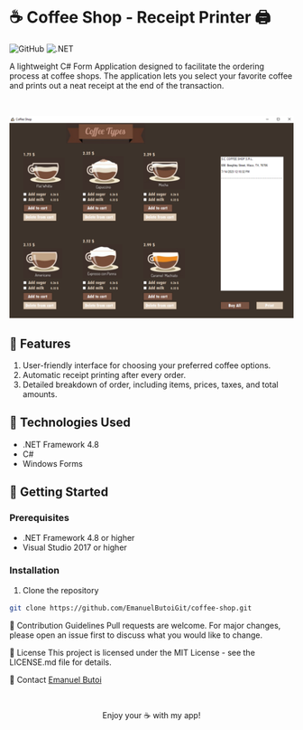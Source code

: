 # ☕ Coffee Shop - Receipt Printer 🖨️ 

![GitHub](https://img.shields.io/github/license/EmanuelButoiGit/coffee-shop)
![.NET](https://img.shields.io/badge/.NET%20Framework-4.8-blue.svg)

A lightweight C# Form Application designed to facilitate the ordering process at coffee shops. The application lets you select your favorite coffee and prints out a neat receipt at the end of the transaction.

<br>

<p align="center">
  <img src="image.png" alt="App preview" />
</p>

## 🎯 Features

1. User-friendly interface for choosing your preferred coffee options.
2. Automatic receipt printing after every order.
3. Detailed breakdown of order, including items, prices, taxes, and total amounts.

## 🔧 Technologies Used

- .NET Framework 4.8
- C#
- Windows Forms

## 🚀 Getting Started

### Prerequisites

- .NET Framework 4.8 or higher
- Visual Studio 2017 or higher

### Installation

1. Clone the repository
```bash
git clone https://github.com/EmanuelButoiGit/coffee-shop.git
```

🤝 Contribution Guidelines
Pull requests are welcome. For major changes, please open an issue first to discuss what you would like to change.

📜 License
This project is licensed under the MIT License - see the LICENSE.md file for details.

📮 Contact
[Emanuel Butoi](https://www.linkedin.com/in/emanuel-sebastian-butoi-929271213/)

<br>

<p align="center">
  Enjoy your ☕ with my app! 
</p>


